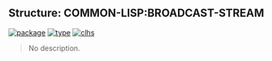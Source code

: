 ## Structure: COMMON-LISP:BROADCAST-STREAM
[![package](https://img.shields.io/badge/Package-COMMON--LISP-5f9ea0.svg?style=social&colorA=999999)](../) [![type](https://img.shields.io/badge/Type-Structure-5f9ea0.svg?style=social&colorA=999999)](../#structure) [![clhs](https://img.shields.io/badge/CLHS-BROADCAST--STREAM-5f9ea0.svg?style=social&colorA=999999)](http://www.lispworks.com/documentation/HyperSpec/Body/t_broadc.htm) 

> No description.

